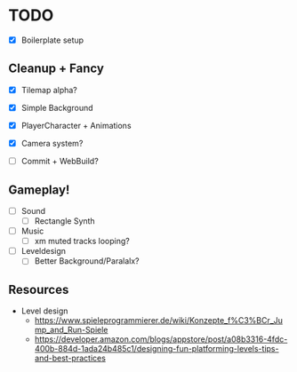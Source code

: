 # TODO

- [X] Boilerplate setup

## Cleanup + Fancy

- [X] Tilemap alpha?
- [X] Simple Background
- [X] PlayerCharacter + Animations
- [X] Camera system?

- [ ] Commit + WebBuild?

## Gameplay!

- [ ] Sound
	- [ ] Rectangle Synth
- [ ] Music
	- [ ] xm muted tracks looping?

- [ ] Leveldesign
	- [ ] Better Background/Paralalx?
## Resources

- Level design
	- https://www.spieleprogrammierer.de/wiki/Konzepte_f%C3%BCr_Jump_and_Run-Spiele
	- https://developer.amazon.com/blogs/appstore/post/a08b3316-4fdc-400b-884d-1ada24b485c1/designing-fun-platforming-levels-tips-and-best-practices

